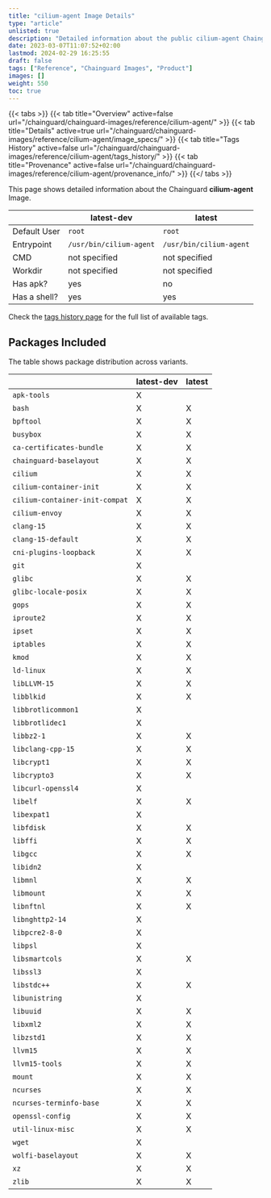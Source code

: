 ```yaml
---
title: "cilium-agent Image Details"
type: "article"
unlisted: true
description: "Detailed information about the public cilium-agent Chainguard Image."
date: 2023-03-07T11:07:52+02:00
lastmod: 2024-02-29 16:25:55
draft: false
tags: ["Reference", "Chainguard Images", "Product"]
images: []
weight: 550
toc: true
---
```


{{< tabs >}}
{{< tab title="Overview" active=false url="/chainguard/chainguard-images/reference/cilium-agent/" >}}
{{< tab title="Details" active=true url="/chainguard/chainguard-images/reference/cilium-agent/image_specs/" >}}
{{< tab title="Tags History" active=false url="/chainguard/chainguard-images/reference/cilium-agent/tags_history/" >}}
{{< tab title="Provenance" active=false url="/chainguard/chainguard-images/reference/cilium-agent/provenance_info/" >}}
{{</ tabs >}}

This page shows detailed information about the Chainguard **cilium-agent** Image.

|              | latest-dev              | latest                  |
|--------------|-------------------------|-------------------------|
| Default User | `root`                  | `root`                  |
| Entrypoint   | `/usr/bin/cilium-agent` | `/usr/bin/cilium-agent` |
| CMD          | not specified           | not specified           |
| Workdir      | not specified           | not specified           |
| Has apk?     | yes                     | no                      |
| Has a shell? | yes                     | yes                     |

Check the [tags history page](/chainguard/chainguard-images/reference/cilium-agent/tags_history/) for the full list of available tags.

## Packages Included
The table shows package distribution across variants.

|                                | latest-dev | latest |
|--------------------------------|------------|--------|
| `apk-tools`                    | X          |        |
| `bash`                         | X          | X      |
| `bpftool`                      | X          | X      |
| `busybox`                      | X          | X      |
| `ca-certificates-bundle`       | X          | X      |
| `chainguard-baselayout`        | X          | X      |
| `cilium`                       | X          | X      |
| `cilium-container-init`        | X          | X      |
| `cilium-container-init-compat` | X          | X      |
| `cilium-envoy`                 | X          | X      |
| `clang-15`                     | X          | X      |
| `clang-15-default`             | X          | X      |
| `cni-plugins-loopback`         | X          | X      |
| `git`                          | X          |        |
| `glibc`                        | X          | X      |
| `glibc-locale-posix`           | X          | X      |
| `gops`                         | X          | X      |
| `iproute2`                     | X          | X      |
| `ipset`                        | X          | X      |
| `iptables`                     | X          | X      |
| `kmod`                         | X          | X      |
| `ld-linux`                     | X          | X      |
| `libLLVM-15`                   | X          | X      |
| `libblkid`                     | X          | X      |
| `libbrotlicommon1`             | X          |        |
| `libbrotlidec1`                | X          |        |
| `libbz2-1`                     | X          | X      |
| `libclang-cpp-15`              | X          | X      |
| `libcrypt1`                    | X          | X      |
| `libcrypto3`                   | X          | X      |
| `libcurl-openssl4`             | X          |        |
| `libelf`                       | X          | X      |
| `libexpat1`                    | X          |        |
| `libfdisk`                     | X          | X      |
| `libffi`                       | X          | X      |
| `libgcc`                       | X          | X      |
| `libidn2`                      | X          |        |
| `libmnl`                       | X          | X      |
| `libmount`                     | X          | X      |
| `libnftnl`                     | X          | X      |
| `libnghttp2-14`                | X          |        |
| `libpcre2-8-0`                 | X          |        |
| `libpsl`                       | X          |        |
| `libsmartcols`                 | X          | X      |
| `libssl3`                      | X          |        |
| `libstdc++`                    | X          | X      |
| `libunistring`                 | X          |        |
| `libuuid`                      | X          | X      |
| `libxml2`                      | X          | X      |
| `libzstd1`                     | X          | X      |
| `llvm15`                       | X          | X      |
| `llvm15-tools`                 | X          | X      |
| `mount`                        | X          | X      |
| `ncurses`                      | X          | X      |
| `ncurses-terminfo-base`        | X          | X      |
| `openssl-config`               | X          | X      |
| `util-linux-misc`              | X          | X      |
| `wget`                         | X          |        |
| `wolfi-baselayout`             | X          | X      |
| `xz`                           | X          | X      |
| `zlib`                         | X          | X      |

